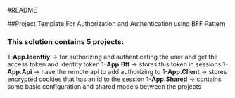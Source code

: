 #README

##Project Template For Authorization and Authentication using BFF Pattern

### This solution contains 5 projects:
1-**App.Identtiy** -> for authorizing and authenticating the user and get the access token and identity token
1-**App.Bff** -> stores this token in sessions
1-**App.Api** -> have the remote api to add authorizing to
1-**App.Client** -> stores encrypted cookies that has an id to the session 
1-**App.Shared** -> contains some basic configuration and shared models between the projects
